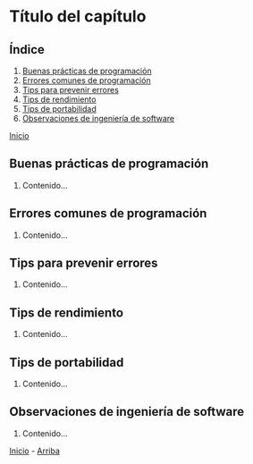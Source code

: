 # Título del capítulo

<a id="index"></a>

## Índice

1. [Buenas prácticas de programación](#section-1)
1. [Errores comunes de programación](#section-2)
1. [Tips para prevenir errores](#section-3)
1. [Tips de rendimiento](#section-4)
1. [Tips de portabilidad](#section-5)
1. [Observaciones de ingeniería de software](#section-6)

[Inicio][Home]

<a id="section-1"></a>

## Buenas prácticas de programación

1. Contenido...

<a id="section-2"></a>

## Errores comunes de programación

1. Contenido...

<a id="section-3"></a>

## Tips para prevenir errores

1. Contenido...

<a id="section-4"></a>

## Tips de rendimiento

1. Contenido...

<a id="section-5"></a>

## Tips de portabilidad

1. Contenido...

<a id="section-6"></a>

## Observaciones de ingeniería de software

1. Contenido...

[Inicio][Home] - [Arriba][Index]

[Home]: ../README.md
[Index]: #index

